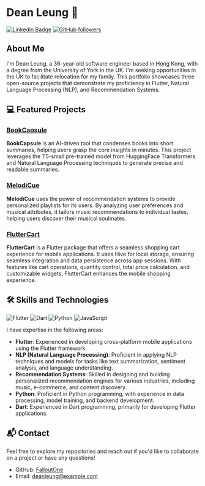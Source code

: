 # Dean Leung 👋

[![Linkedin Badge](https://img.shields.io/badge/-Dean%20Leung-blue?style=flat-square&logo=Linkedin&logoColor=white&link=https://www.linkedin.com/in/dean-leung/)](https://www.linkedin.com/in/dean-leung/)
[![GitHub followers](https://img.shields.io/github/followers/FalloutOne?label=Follow&style=social)](https://github.com/DeanLJY)

## About Me

I'm Dean Leung, a 36-year-old software engineer based in Hong Kong, with a degree from the University of York in the UK. I'm seeking opportunities in the UK to facilitate relocation for my family. This portfolio showcases three open-source projects that demonstrate my proficiency in Flutter, Natural Language Processing (NLP), and Recommendation Systems.

## 💻 Featured Projects

### [BookCapsule](https://github.com/FalloutOne/BookCapsule)

**BookCapsule** is an AI-driven tool that condenses books into short summaries, helping users grasp the core insights in minutes. This project leverages the T5-small pre-trained model from HuggingFace Transformers and Natural Language Processing techniques to generate precise and readable summaries.

### [MelodiCue](https://github.com/FalloutOne/MelodiCue)

**MelodiCue** uses the power of recommendation systems to provide personalized playlists for its users. By analyzing user preferences and musical attributes, it tailors music recommendations to individual tastes, helping users discover their musical soulmates.

### [FlutterCart](https://github.com/FalloutOne/FlutterCart)

**FlutterCart** is a Flutter package that offers a seamless shopping cart experience for mobile applications. It uses Hive for local storage, ensuring seamless integration and data persistence across app sessions. With features like cart operations, quantity control, total price calculation, and customizable widgets, FlutterCart enhances the mobile shopping experience.

## 🛠️ Skills and Technologies

![Flutter](https://img.shields.io/badge/-Flutter-02569B?style=flat-square&logo=flutter)
![Dart](https://img.shields.io/badge/-Dart-0175C2?style=flat-square&logo=dart)
![Python](https://img.shields.io/badge/-Python-3776AB?style=flat-square&logo=python)
![JavaScript](https://img.shields.io/badge/-JavaScript-F7DF1E?style=flat-square&logo=javascript)

I have expertise in the following areas:

- **Flutter**: Experienced in developing cross-platform mobile applications using the Flutter framework.
- **NLP (Natural Language Processing)**: Proficient in applying NLP techniques and models for tasks like text summarization, sentiment analysis, and language understanding.
- **Recommendation Systems**: Skilled in designing and building personalized recommendation engines for various industries, including music, e-commerce, and content discovery.
- **Python**: Proficient in Python programming, with experience in data processing, model training, and backend development.
- **Dart**: Experienced in Dart programming, primarily for developing Flutter applications.

## 📬 Contact

Feel free to explore my repositories and reach out if you'd like to collaborate on a project or have any questions!

- GitHub: [FalloutOne](https://github.com/DeanLJY)
- Email: [deanleung@example.com](mailto:dean.leung.ottl@gmail.com)
